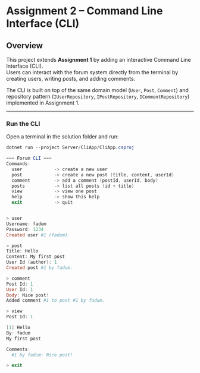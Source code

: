 # Assignment 2 – Command Line Interface (CLI)

## Overview
This project extends **Assignment 1** by adding an interactive Command Line Interface (CLI).  
Users can interact with the forum system directly from the terminal by creating users, writing posts, and adding comments.

The CLI is built on top of the same domain model (`User`, `Post`, `Comment`) and repository pattern (`IUserRepository`, `IPostRepository`, `ICommentRepository`) implemented in Assignment 1.

---


### Run the CLI
Open a terminal in the solution folder and run:
```powershell
dotnet run --project Server/CliApp/CliApp.csproj

=== Forum CLI ===
Commands:
  user            -> create a new user
  post            -> create a new post (title, content, userId)
  comment         -> add a comment (postId, userId, body)
  posts           -> list all posts (id + title)
  view            -> view one post
  help            -> show this help
  exit            -> quit


> user
Username: fadum
Password: 1234
Created user #1 (fadum).

> post
Title: Hello
Content: My first post
User Id (author): 1
Created post #1 by fadum.

> comment
Post Id: 1
User Id: 1
Body: Nice post!
Added comment #1 to post #1 by fadum.

> view
Post Id: 1

[1] Hello
By: fadum
My first post

Comments:
  #1 by fadum: Nice post!

> exit

